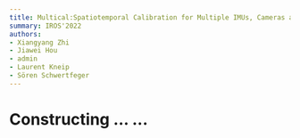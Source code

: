 ```yaml
---
title: Multical:Spatiotemporal Calibration for Multiple IMUs, Cameras and LiDARs
summary: IROS'2022
authors: 
- Xiangyang Zhi
- Jiawei Hou
- admin 
- Laurent Kneip
- Sören Schwertfeger
---
```


# Constructing ... ...
